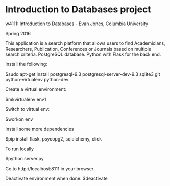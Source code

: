 # Introduction to Databases project
w4111: Introduction to Databases - Evan Jones, Columbia University

Spring 2016

This application is a search platform that allows users to find Academicians, Researchers, Publication, Conferences or Journals based on multiple search criteria. PostgreSQL database. Python with Flask for the back end.


Install the following:

$sudo apt-get install postgresql-9.3 postgresql-server-dev-9.3 sqlite3 git python-virtualenv python-dev

Create a virtual environment:

$mkvirtualenv env1

Switch to virtual env:

$workon env

Install some more dependencies

$pip install flask, psycopg2, sqlalchemy, click

To run locally

$python server.py

Go to http://localhost:8111 in your browser

Deactivate environment when done:
$deactivate
